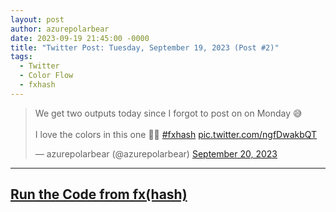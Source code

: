 ```yaml
---
layout: post
author: azurepolarbear
date: 2023-09-19 21:45:00 -0000
title: "Twitter Post: Tuesday, September 19, 2023 (Post #2)"
tags:
  - Twitter
  - Color Flow
  - fxhash
---
```


<blockquote class="twitter-tweet"><p lang="en" dir="ltr">We get two outputs today since I forgot to post on on Monday 😅<br><br>I love the colors in this one 💙💜 <a href="https://twitter.com/hashtag/fxhash?src=hash&amp;ref_src=twsrc%5Etfw">#fxhash</a> <a href="https://t.co/ngfDwakbQT">pic.twitter.com/ngfDwakbQT</a></p>&mdash; azurepolarbear (@azurepolarbear) <a href="https://twitter.com/azurepolarbear/status/1704325893781414149?ref_src=twsrc%5Etfw">September 20, 2023</a></blockquote> <script async src="https://platform.twitter.com/widgets.js" charset="utf-8"></script>


----


## <a href="https://gateway.fxhash2.xyz/ipfs/QmPedWAC1hY8RHXhwzzdkKrj9vBh4fxVW3aVLX6t1V9oDg/?fxhash=oogBTM55c1UfBFFaBRRLBi19XWnzReyp7uVheZNHCvfVYxKH1Na&fxiteration=81" target="_blank" rel="noopener noreferrer">Run the Code from fx(hash)</a>
